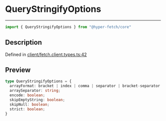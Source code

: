 

# QueryStringifyOptions

<div class="api-docs__separator" data-reactroot="">

---

</div><div class="api-docs__import" data-reactroot="">

```ts
import { QueryStringifyOptions } from "@hyper-fetch/core"
```

</div><div class="api-docs__section">

## Description

</div><div class="api-docs__description"><span class="api-docs__do-not-parse">



</span></div><p class="api-docs__definition">

Defined in [client/fetch.client.types.ts:42](https://github.com/BetterTyped/hyper-fetch/blob/4197368e/packages/core/src/client/fetch.client.types.ts#L42)

</p><div class="api-docs__section">

## Preview

</div><div class="api-docs__preview type">

```ts
type QueryStringifyOptions = {
  arrayFormat: bracket | index | comma | separator | bracket-separator | none; 
  arraySeparator: string; 
  encode: boolean; 
  skipEmptyString: boolean; 
  skipNull: boolean; 
  strict: boolean; 
}
```

</div>